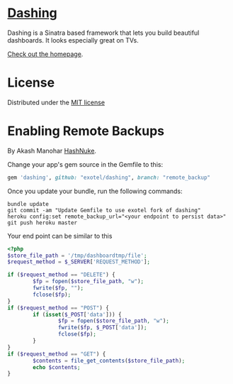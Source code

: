 # [Dashing](http://shopify.github.com/dashing)

Dashing is a Sinatra based framework that lets you build beautiful dashboards. It looks especially great on TVs.

[Check out the homepage](http://shopify.github.com/dashing).

# License
Distributed under the [MIT license](https://github.com/Shopify/dashing/blob/master/MIT-LICENSE)

# Enabling Remote Backups

By Akash Manohar [HashNuke](https://github.com/HashNuke/).

Change your app's gem source in the Gemfile to this:

```ruby
gem 'dashing', github: "exotel/dashing", branch: "remote_backup"
```

Once you update your bundle, run the following commands:

```shell
bundle update
git commit -am "Update Gemfile to use exotel fork of dashing"
heroku config:set remote_backup_url="<your endpoint to persist data>"
git push heroku master
```

Your end point can be similar to this

```php
<?php
$store_file_path = '/tmp/dashboardtmp/file';
$request_method = $_SERVER['REQUEST_METHOD'];

if ($request_method == "DELETE") {
        $fp = fopen($store_file_path, "w");
        fwrite($fp, "");
        fclose($fp);
}
if ($request_method == "POST") {
        if (isset($_POST['data'])) {
                $fp = fopen($store_file_path, "w");
                fwrite($fp, $_POST['data']);
                fclose($fp);
        }
}
if ($request_method == "GET") {
        $contents = file_get_contents($store_file_path);
        echo $contents;
}
```
